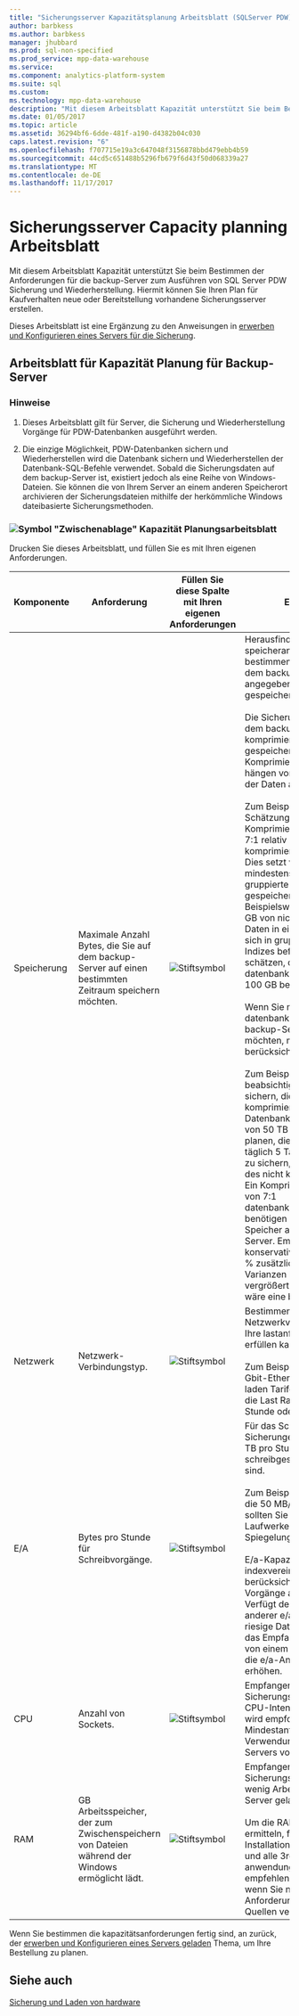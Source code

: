 ```yaml
---
title: "Sicherungsserver Kapazitätsplanung Arbeitsblatt (SQLServer PDW)"
author: barbkess
ms.author: barbkess
manager: jhubbard
ms.prod: sql-non-specified
ms.prod_service: mpp-data-warehouse
ms.service: 
ms.component: analytics-platform-system
ms.suite: sql
ms.custom: 
ms.technology: mpp-data-warehouse
description: "Mit diesem Arbeitsblatt Kapazität unterstützt Sie beim Bestimmen der Anforderungen für die backup-Server zum Ausführen von SQL Server PDW Sicherung und Wiederherstellung."
ms.date: 01/05/2017
ms.topic: article
ms.assetid: 36294bf6-6dde-481f-a190-d4382b04c030
caps.latest.revision: "6"
ms.openlocfilehash: f707715e19a3c647048f3156878bbd479ebb4b59
ms.sourcegitcommit: 44cd5c651488b5296fb679f6d43f50d068339a27
ms.translationtype: MT
ms.contentlocale: de-DE
ms.lasthandoff: 11/17/2017
---
```

# <a name="backup-server-capacity-planning-worksheet"></a>Sicherungsserver Capacity planning Arbeitsblatt
Mit diesem Arbeitsblatt Kapazität unterstützt Sie beim Bestimmen der Anforderungen für die backup-Server zum Ausführen von SQL Server PDW Sicherung und Wiederherstellung. Hiermit können Sie Ihren Plan für Kaufverhalten neue oder Bereitstellung vorhandene Sicherungsserver erstellen.  
  
Dieses Arbeitsblatt ist eine Ergänzung zu den Anweisungen in [erwerben und Konfigurieren eines Servers für die Sicherung](acquire-and-configure-backup-server.md).  
  
## <a name="capacity-planning-worksheet-for-backup-servers"></a>Arbeitsblatt für Kapazität Planung für Backup-Server  

### <a name="notes"></a>Hinweise  
  
1.  Dieses Arbeitsblatt gilt für Server, die Sicherung und Wiederherstellung Vorgänge für PDW-Datenbanken ausgeführt werden.  
  
2.  Die einzige Möglichkeit, PDW-Datenbanken sichern und Wiederherstellen wird die Datenbank sichern und Wiederherstellen der Datenbank-SQL-Befehle verwendet. Sobald die Sicherungsdaten auf dem backup-Server ist, existiert jedoch als eine Reihe von Windows-Dateien. Sie können die von Ihrem Server an einem anderen Speicherort archivieren der Sicherungsdateien mithilfe der herkömmliche Windows dateibasierte Sicherungsmethoden.  
  
### <a name="clipboard-iconmediaclipboard-iconpng-clipboard-icon-capacity-planning-worksheet"></a>![Symbol "Zwischenablage"](media/clipboard-icon.png "zwischenablagesymbol") Kapazität Planungsarbeitsblatt 
  
Drucken Sie dieses Arbeitsblatt, und füllen Sie es mit Ihren eigenen Anforderungen.  
  
|Komponente|Anforderung|Füllen Sie diese Spalte mit Ihren eigenen Anforderungen|Empfehlungen|  
|-------------|---------------|--------------------------------------------------|-------------------|  
|Speicherung|Maximale Anzahl Bytes, die Sie auf dem backup-Server auf einen bestimmten Zeitraum speichern möchten.|![Stiftsymbol](media/pencil-icon.png "Stiftsymbol")|Herausfinden Sie, um die speicheranforderungen zu bestimmen, wie viele Daten auf dem backup-Server in einen angegebenen Zeitraum gespeichert werden sollen.<br /><br />Die Sicherungsdaten werden auf dem backup-Server in einem komprimierten Format gespeichert. Komprimierungsraten Daten hängen von den Eigenschaften der Daten ab.<br /><br />Zum Beispiel: als eine grobe Schätzung der schätzen ein Komprimierungsverhältnis von 7:1 relativ zur Größe der nicht komprimierten Daten empfohlen. Dies setzt voraus, dass mindestens 80 % der Daten in gruppierte columnstore-Indizes gespeichert werden. Beispielsweise konnte Wenn 700 GB von nicht komprimierten Daten in einer Datenbank und sich in gruppierte columnstore-Indizes befindet, dann Sie schätzen, dass die datenbanksicherung ungefähr 100 GB benötigen.<br /><br />Wenn Sie mehrere Kopien von datenbanksicherungen auf dem backup-Server verwenden möchten, müssen Sie dafür zu berücksichtigen.<br /><br />Zum Beispiel: Wenn Sie beabsichtigen, 10 Datenbanken sichern, die jeweils 5 TB nicht komprimierte Daten enthalten, die Datenbanken eine Gesamtgröße von 50 TB aufweisen. Wenn Sie planen, diese 10 Datenbanken täglich 5 Tage lang in einer Zeile zu sichern, ist die Gesamtgröße des nicht komprimierte 250 TB. Ein Komprimierungsverhältnis von 7:1 datenbankwiederherstellungszeit, benötigen Sie 250 / 7 = 35,7 TB Speicher auf dem backup-Server. Empfohlen wird konservative und abrufen zu 30 % zusätzliche Kapazität Varianzen berücksichtigen und vergrößert.  In diesem Beispiel wäre eine bessere 46,6 TB.|  
|Netzwerk|Netzwerk-Verbindungstyp.|![Stiftsymbol](media/pencil-icon.png "Stiftsymbol")|Bestimmen Sie den besten Netzwerkverbindungstyp, der Ihre lastanforderungen-Rate erfüllen kann.<br /><br />Zum Beispiel: InfiniBand oder 10 Gbit-Ethernet-die optimale gebe laden Tarife. 1Gbit Ethernet wird die Last Raten auf 360 GB pro Stunde oder weniger beschränkt.|  
|E/A|Bytes pro Stunde für Schreibvorgänge.|![Stiftsymbol](media/pencil-icon.png "Stiftsymbol")|Für das Schreiben von Sicherungen auf Datenträger, 4 TB pro Stunde schreibgeschwindigkeit optimal sind.<br /><br />Zum Beispiel: für die Laufwerke, die 50 MB/s, schreiben können, sollten Sie mindestens 24 Laufwerke sowie mehrere für Spiegelung oder Parität.<br /><br />E/a-Kapazität indexvereinigungen berücksichtigt alle der e/a-Vorgänge auf den Server laden. Verfügt der Server das Laden anderer e/a-Datenverkehr neben riesige Datenmengen, wie z. B. das Empfangen von Datendateien von einem ETL-Server werden die e/a-Anforderungen zu erhöhen.|  
|CPU|Anzahl von Sockets.|![Stiftsymbol](media/pencil-icon.png "Stiftsymbol")|Empfangen und Speichern von Sicherungsdateien ist keine CPU-Intensive Anwendung.  Es wird empfohlen, als eine Mindestanforderung unter Verwendung eines 2-Socket-Servers vor kurzem hergestellt.|  
|RAM|GB Arbeitsspeicher, der zum Zwischenspeichern von Dateien während der Windows ermöglicht lädt.|![Stiftsymbol](media/pencil-icon.png "Stiftsymbol")|Empfangen und Speichern von Sicherungsdateien erfordert nur wenig Arbeitsspeicher auf dem Server geladen.<br /><br />Um die RAM-Anforderungen zu ermitteln, finden Sie in Ihrer Installation von Windows Server und alle 3rd Party anwendungsanforderungen. Wir empfehlen mindestens 32 GB, wenn Sie nicht den Anforderungen aus anderen Quellen verfügen.|  
  
Wenn Sie bestimmen die kapazitätsanforderungen fertig sind, an zurück, der [erwerben und Konfigurieren eines Servers geladen](acquire-and-configure-loading-server.md) Thema, um Ihre Bestellung zu planen.  
  
## <a name="see-also"></a>Siehe auch  
[Sicherung und Laden von hardware](backup-and-loading-hardware.md)  
  
